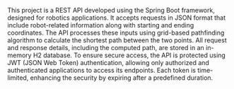 This project is a REST API developed using the Spring Boot framework, designed for robotics applications. 
It accepts requests in JSON format that include robot-related information along with starting and ending coordinates. 
The API processes these inputs using grid-based pathfinding algorithm to calculate the shortest path between the two points.
All request and response details, including the computed path, are stored in an in-memory H2 database. To ensure secure access, 
the API is protected using JWT (JSON Web Token) authentication, allowing only authorized and authenticated applications to access its endpoints. 
Each token is time-limited, enhancing the security by expiring after a predefined duration.
